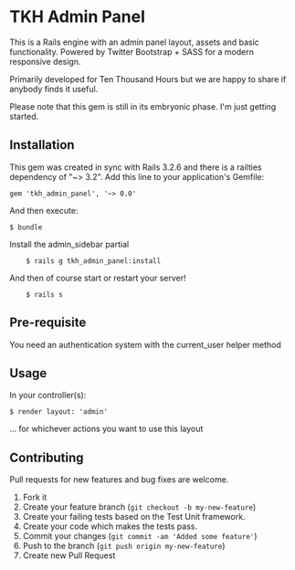 # TKH Admin Panel

This is a Rails engine with an admin panel layout, assets and basic functionality. Powered by Twitter Bootstrap + SASS for a modern responsive design.

Primarily developed for Ten Thousand Hours but we are happy to share if anybody finds it useful.

Please note that this gem is still in its embryonic phase. I'm just getting started.

## Installation

This gem was created in sync with Rails 3.2.6 and there is a railties dependency of "~> 3.2". Add this line to your application's Gemfile:

    gem 'tkh_admin_panel', '~> 0.0'

And then execute:

    $ bundle

Install the admin_sidebar partial

		$ rails g tkh_admin_panel:install

And then of course start or restart your server!

		$ rails s



## Pre-requisite

You need an authentication system with the current_user helper method


## Usage

In your controller(s):

    $ render layout: 'admin'

... for whichever actions you want to use this layout


## Contributing

Pull requests for new features and bug fixes are welcome.

1. Fork it
2. Create your feature branch (`git checkout -b my-new-feature`)
3. Create your failing tests based on the Test Unit framework.
4. Create your code which makes the tests pass.
5. Commit your changes (`git commit -am 'Added some feature'`)
6. Push to the branch (`git push origin my-new-feature`)
7. Create new Pull Request
